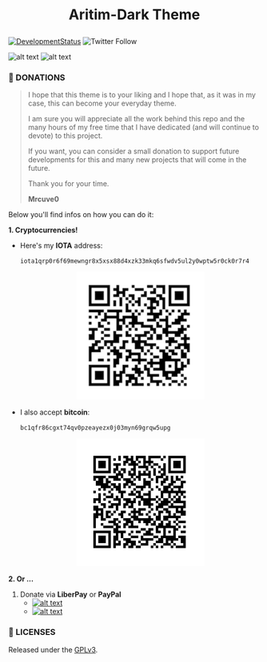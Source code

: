 <!-- # **<p style="text-align: center;">Aritim-Dark Theme</p>** -->

# **<p align="center">Aritim-Dark Theme</p>**

[![DevelopmentStatus](https://img.shields.io/badge/Development-Stopped-red.svg)](https://img.shields.io/badge/Development-Stopped-red.svg)
![Twitter Follow](https://img.shields.io/twitter/follow/Mrcuve0?label=Follow%20Me%21%20%40Mrcuve0&style=social)
<!-- [![HitCount](http://hits.dwyl.com/Mrcuve0/Aritim-Dark.svg)](http://hits.dwyl.com/Mrcuve0/Aritim-Dark) -->

<!-- ROUNDED SOLID SCREENSHOTS HERE -->
![alt text](https://raw.githubusercontent.com/Mrcuve0/Aritim-Dark/main/KDE/plasmaTheme/screenshots/Rounded-Solid/00-Desktop.png)
![alt text](https://raw.githubusercontent.com/Mrcuve0/Aritim-Dark/main/KDE/plasmaTheme/screenshots/Rounded-Solid/00-Desktop.png)

<!-- **You can find other screenshots [here](https://www.pling.com/p/1290460/).** -->

### **💙 DONATIONS**

> I hope that this theme is to your liking and I hope that, as it was in my case, this can become your everyday theme.
>
> I am sure you will appreciate all the work behind this repo and the many hours of my free time that I have dedicated (and will continue to devote) to this project.
> 
> If you want, you can consider a small donation to support future developments for this and many new projects that will come in the future.
>
> Thank you for your time.
> 
>**Mrcuve0**

Below you'll find infos on how you can do it:

**1. Cryptocurrencies!**

  * Here's my **IOTA** address:
      ```
      iota1qrp0r6f69mewngr8x5xsx88d4xzk33mkq6sfwdv5ul2y0wptw5r0ck0r7r4
      ```
      <p align="center">
        <img src="https://raw.githubusercontent.com/Mrcuve0/donations/master/IOTAwallet.png"/>
      </p>

  * I also accept **bitcoin**:
    <!-- ![btc_badge](https://img.shields.io/badge/BTC-bc1qfr86cgxt74qv0pzeayezx0j03myn69grqw5upg-%23F7931A?logo=bitcoin) -->
      ```
      bc1qfr86cgxt74qv0pzeayezx0j03myn69grqw5upg
      ```
      <p align="center">
        <img src="https://raw.githubusercontent.com/Mrcuve0/donations/master/BTCwallet.png"/>
      </p>

**2. Or ...**
   1. Donate via **LiberPay** or **PayPal**
      * [![alt text](https://liberapay.com/assets/widgets/donate.svg)](https://liberapay.com/Mrcuve0/donate)
      * [![alt text](https://www.paypal.com/en_US/i/btn/btn_donate_LG.gif)](https://paypal.me/mrcuve0)

### **📎 LICENSES**
<!-- ROUNDED SOLID LICENSE HERE -->
Released under the [GPLv3](https://raw.githubusercontent.com/Mrcuve0/Aritim-Dark/main/KDE/plasmaTheme/Aritim-Dark-Rounded-Solid/LICENSE).